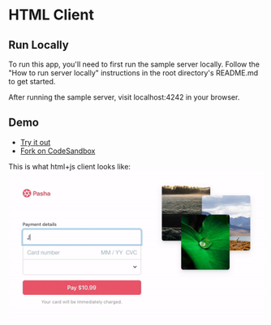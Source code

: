 # HTML Client

## Run Locally

To run this app, you'll need to first run the sample server locally. Follow the "How to run server locally"
instructions in the root directory's README.md to get started.

After running the sample server, visit localhost:4242 in your browser.

## Demo

* [Try it out](https://tkzim.sse.codesandbox.io/)
* [Fork on CodeSandbox](https://codesandbox.io/s/github/stripe-samples/card-brand-choice/tree/codesandbox/)

This is what html+js client looks like:  
<img src="./card-brand-choice-sample.gif" alt="Preview of sample" align="center">